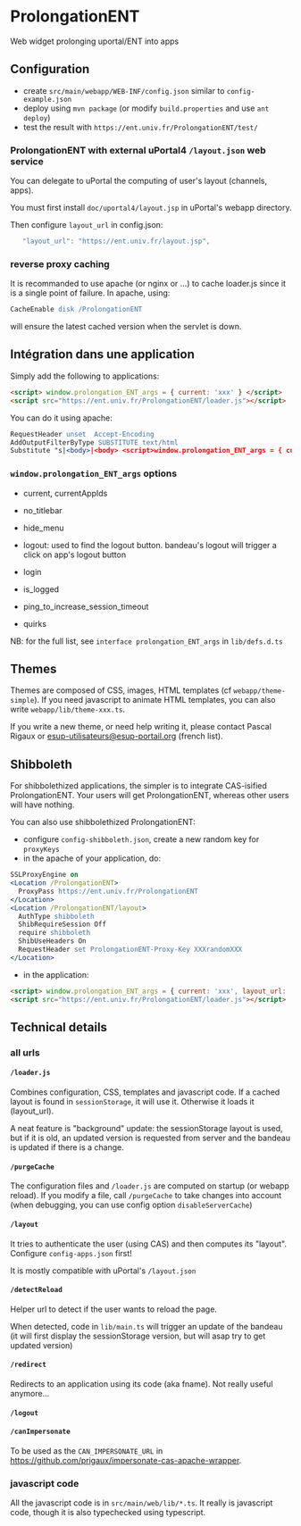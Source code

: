 ProlongationENT
===========

Web widget prolonging uportal/ENT into apps

Configuration
-------------

* create ```src/main/webapp/WEB-INF/config.json``` similar to ```config-example.json```
* deploy using ```mvn package``` (or modify ```build.properties``` and use ```ant deploy```)
* test the result with ```https://ent.univ.fr/ProlongationENT/test/```

### ProlongationENT with external uPortal4 ```/layout.json``` web service

You can delegate to uPortal the computing of user's layout (channels, apps).

You must first install ```doc/uportal4/layout.jsp``` in uPortal's webapp directory.

Then configure ```layout_url``` in config.json:
```js
   "layout_url": "https://ent.univ.fr/layout.jsp",
```

### reverse proxy caching

It is recommanded to use apache (or nginx or ...) to cache loader.js since it is a single point of failure.
In apache, using:

```apache
CacheEnable disk /ProlongationENT
```

will ensure the latest cached version when the servlet is down.


Intégration dans une application
-------------

Simply add the following to applications:

```html
<script> window.prolongation_ENT_args = { current: 'xxx' } </script>
<script src="https://ent.univ.fr/ProlongationENT/loader.js"></script>
```

You can do it using apache:

```apache
RequestHeader unset  Accept-Encoding
AddOutputFilterByType SUBSTITUTE text/html
Substitute "s|<body>|<body> <script>window.prolongation_ENT_args = { current: 'xxx' }; </script><script src='https://ent.univ.fr/ProlongationENT/loader.js'></script>|"
```

### ```window.prolongation_ENT_args``` options

* current, currentAppIds
* no_titlebar
* hide_menu

* logout: used to find the logout button. bandeau's logout will trigger a click on app's logout button
* login
* is_logged

* ping_to_increase_session_timeout
* quirks

NB: for the full list, see ```interface prolongation_ENT_args``` in ```lib/defs.d.ts```

Themes
-------------------

Themes are composed of CSS, images, HTML templates (cf ```webapp/theme-simple```).
If you need javascript to animate HTML templates, you can also write ```webapp/lib/theme-xxx.ts```.

If you write a new theme, or need help writing it, please contact Pascal Rigaux or esup-utilisateurs@esup-portail.org (french list).


Shibboleth
-------------------

For shibbolethized applications, the simpler is to integrate CAS-isified ProlongationENT.
Your users will get ProlongationENT, whereas other users will have nothing.

You can also use shibbolethized ProlongationENT:
* configure ```config-shibboleth.json```, create a new random key for ```proxyKeys```
* in the apache of your application, do:

```apache
SSLProxyEngine on
<Location /ProlongationENT>
  ProxyPass https://ent.univ.fr/ProlongationENT
</Location>
<Location /ProlongationENT/layout> 
  AuthType shibboleth
  ShibRequireSession Off
  require shibboleth
  ShibUseHeaders On
  RequestHeader set ProlongationENT-Proxy-Key XXXrandomXXX
</Location>
```

* in the application:

```html
<script> window.prolongation_ENT_args = { current: 'xxx', layout_url: '/ProlongationENT/layout' } </script>
<script src="https://ent.univ.fr/ProlongationENT/loader.js"></script>
```



Technical details
-------------------

### all urls

#### ```/loader.js```

Combines configuration, CSS, templates and javascript code.
If a cached layout is found in ```sessionStorage```, it will use it.
Otherwise it loads it (layout_url).

A neat feature is "background" update: the sessionStorage layout is used, but if it is old, an updated version is requested from server and the bandeau is updated if there is a change.

#### ```/purgeCache```

The configuration files and ```/loader.js``` are computed on startup (or webapp reload). If you modify a file, call ```/purgeCache``` to take changes into account (when debugging, you can use config option ```disableServerCache```)

#### ```/layout```

It tries to authenticate the user (using CAS) and then computes its "layout". Configure ```config-apps.json``` first!

It is mostly compatible with uPortal's ```/layout.json```

#### ```/detectReload```

Helper url to detect if the user wants to reload the page.

When detected, code in ```lib/main.ts``` will trigger an update of the bandeau (it will first display the sessionStorage version, but will asap try to get updated version)

#### ```/redirect```

Redirects to an application using its code (aka fname). Not really useful anymore...

#### ```/logout```

#### ```/canImpersonate```

To be used as the ```CAN_IMPERSONATE_URL``` in https://github.com/prigaux/impersonate-cas-apache-wrapper.

### javascript code

All the javascript code is in ```src/main/web/lib/*.ts```. It really is javascript code, though it is also typechecked using typescript.

